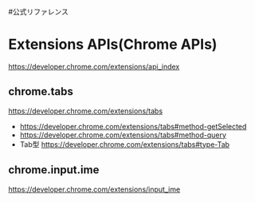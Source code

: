 #公式リファレンス

# Extensions APIs(Chrome APIs)
https://developer.chrome.com/extensions/api_index

## chrome.tabs 
https://developer.chrome.com/extensions/tabs

- https://developer.chrome.com/extensions/tabs#method-getSelected
- https://developer.chrome.com/extensions/tabs#method-query
- Tab型 https://developer.chrome.com/extensions/tabs#type-Tab

## chrome.input.ime
https://developer.chrome.com/extensions/input_ime

